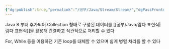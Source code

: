 ```yaml
---
{"dg-publish":true,"permalink":"/공부/Java/Stream/Stream/","dgPassFrontmatter":true}
---
```



Java 8 부터 추가되어 Collection 형태로 구성된 데이터를 [[공부/Java/람다 표현식\|람다 표현식]]을 활용해 간결하고 직관적으로 처리할 수 있다

For, While 등을 이용하던 기존 loop를 대체할 수 있으며 쉽게 병렬 처리를 할 수 있다